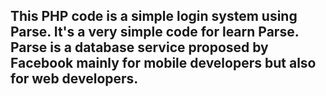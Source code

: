 <h2>This PHP code is a simple login system using Parse. It's a very simple code for learn Parse. Parse is a database service proposed by Facebook mainly for mobile developers but also for web developers.</h2>